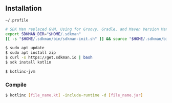 ## Installation

`~/.profile`
```bash
# SDK Man replaced GVM. Using for Groovy, Gradle, and Maven Version Management
export SDKMAN_DIR="$HOME/.sdkman"
[[ -s "$HOME/.sdkman/bin/sdkman-init.sh" ]] && source "$HOME/.sdkman/bin/sdkman-init.sh"
```

```bash
$ sudo apt update
$ sudo apt install zip
$ curl -s https://get.sdkman.io | bash
$ sdk install kotlin
```


```bash
$ kotlinc-jvm
```


### Compile
```bash
$ kotlinc [file_name.kt] -include-runtime -d [file_name.jar]
```
